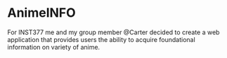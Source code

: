 # AnimeINFO
For INST377 me and my group member @Carter decided to create a web application that provides users the ability to acquire foundational information on variety of anime. 
